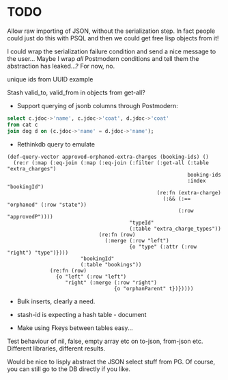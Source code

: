 TODO
====

Allow raw importing of JSON, without the serialization step.  In
fact people could just do this with PSQL and then we could get free
lisp objects from it!

I could wrap the serialization failure condition and send a nice
message to the user...  Maybe I wrap *all* Postmodern conditions and
tell them the abstraction has leaked...?  For now, no.

unique ids from UUID example

Stash valid_to, valid_from in objects from get-all?

* Support querying of jsonb columns through Postmodern:

```sql
select c.jdoc->'name', c.jdoc->'coat', d.jdoc->'coat'
from cat c
join dog d on (c.jdoc->'name' = d.jdoc->'name');
```

* Rethinkdb query to emulate

```common-lisp
(def-query-vector approved-orphaned-extra-charges (booking-ids) ()
  (re:r (:map (:eq-join (:map (:eq-join (:filter (:get-all (:table "extra_charges")
                                                           booking-ids
                                                           :index "bookingId")
                                                 (re:fn (extra-charge)
                                                   (:&& (:== "orphaned" (:row "state"))
                                                        (:row "approvedP"))))
                                        "typeId"
                                        (:table "extra_charge_types"))
                              (re:fn (row)
                                (:merge (:row "left")
                                        {o "type" (:attr (:row "right") "type")})))
                        "bookingId"
                        (:table "bookings"))
              (re:fn (row)
                {o "left" (:row "left")
                   "right" (:merge (:row "right")
                                   {o "orphanParent" t})}))))
```

* Bulk inserts, clearly a need.

* stash-id is expecting a hash table - document

* Make using Fkeys between tables easy...

Test behaviour of nil, false, empty array etc on to-json, from-json
etc.  Different libraries, different results.

Would be nice to lisply abstract the JSON select stuff from PG.
Of course, you can still go to the DB directly if you like.



